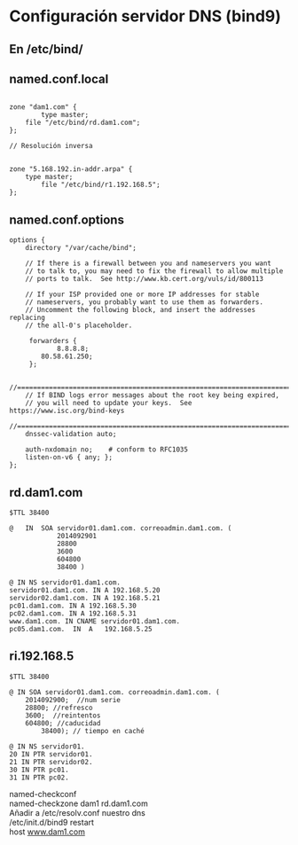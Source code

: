 #  Configuración servidor DNS (bind9)

## En /etc/bind/


## named.conf.local    

~~~

zone "dam1.com" {
     	type master;
	file "/etc/bind/rd.dam1.com";
};

// Resolución inversa


zone "5.168.192.in-addr.arpa" {
	type master;
        file "/etc/bind/r1.192.168.5";
};
~~~

## named.conf.options  

~~~
options {
	directory "/var/cache/bind";

	// If there is a firewall between you and nameservers you want
	// to talk to, you may need to fix the firewall to allow multiple
	// ports to talk.  See http://www.kb.cert.org/vuls/id/800113

	// If your ISP provided one or more IP addresses for stable 
	// nameservers, you probably want to use them as forwarders.  
	// Uncomment the following block, and insert the addresses replacing 
	// the all-0's placeholder.

	 forwarders {
	       	8.8.8.8;
		80.58.61.250;
	 };

	//========================================================================
	// If BIND logs error messages about the root key being expired,
	// you will need to update your keys.  See https://www.isc.org/bind-keys
	//========================================================================
	dnssec-validation auto;

	auth-nxdomain no;    # conform to RFC1035
	listen-on-v6 { any; };
};
~~~


## rd.dam1.com  

~~~
$TTL 38400

@	IN	SOA	servidor01.dam1.com. correoadmin.dam1.com. (
			2014092901
			28800
			3600
			604800
			38400 )

@ IN NS servidor01.dam1.com.
servidor01.dam1.com. IN A 192.168.5.20
servidor02.dam1.com. IN A 192.168.5.21
pc01.dam1.com. IN A 192.168.5.30
pc02.dam1.com. IN A 192.168.5.31
www.dam1.com. IN CNAME servidor01.dam1.com. 
pc05.dam1.com.	IN	A	192.168.5.25

~~~

## ri.192.168.5
~~~
$TTL 38400

@ IN SOA servidor01.dam1.com. correoadmin.dam1.com. (
	2014092900;  //num serie
	28800; //refresco
	3600;  //reintentos
	604800; //caducidad
        38400); // tiempo en caché

@ IN NS servidor01.
20 IN PTR servidor01.
21 IN PTR servidor02.
30 IN PTR pc01.
31 IN PTR pc02.

~~~

named-checkconf  
named-checkzone dam1 rd.dam1.com  
Añadir a /etc/resolv.conf nuestro dns  
/etc/init.d/bind9 restart  
host www.dam1.com  



